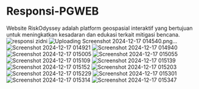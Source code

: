# Responsi-PGWEB
Website RiskOdyssey adalah platform geospasial interaktif yang bertujuan untuk meningkatkan kesadaran dan edukasi terkait mitigasi bencana.
![responsi zidni](https://github.com/user-attachments/assets/4fdfa32c-0aa2-42b3-abb9-228aa134a212)
![Uploading Screenshot 2024-12-17 014540.png…]()
![Screenshot 2024-12-17 014921](https://github.com/user-attachments/assets/675adf4f-a81e-494c-b92e-2846786d7a59)
![Screenshot 2024-12-17 014940](https://github.com/user-attachments/assets/2dceb335-4088-41f0-bc49-535c69878aa4)
![Screenshot 2024-12-17 015005](https://github.com/user-attachments/assets/fbfe2f85-8291-47cf-ace4-edc91506e427)
![Screenshot 2024-12-17 015055](https://github.com/user-attachments/assets/b1c2997f-5287-450c-b27f-57f38b933af4)
![Screenshot 2024-12-17 015109](https://github.com/user-attachments/assets/37c48581-e99f-4b0b-b589-bcf99d230c50)
![Screenshot 2024-12-17 015139](https://github.com/user-attachments/assets/d7b90461-cad3-455d-a923-51b113c0d928)
![Screenshot 2024-12-17 015152](https://github.com/user-attachments/assets/03611a52-2976-4436-adda-a55175122b57)
![Screenshot 2024-12-17 015203](https://github.com/user-attachments/assets/b3ed3717-0959-4853-b32a-8b3ce3b9beba)
![Screenshot 2024-12-17 015229](https://github.com/user-attachments/assets/70cc9c33-5e8f-4907-b417-d2f764b77840)
![Screenshot 2024-12-17 015301](https://github.com/user-attachments/assets/2b253141-352f-4ef6-8fef-e16bb423467e)
![Screenshot 2024-12-17 015314](https://github.com/user-attachments/assets/845716c0-b3af-4887-b417-20aeb1cecc6f)
![Screenshot 2024-12-17 015347](https://github.com/user-attachments/assets/78148728-017b-498d-aad3-1ba065dc7709)
